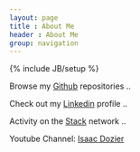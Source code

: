 ```yaml
---
layout: page
title : About Me
header : About Me
group: navigation
---
```

{% include JB/setup %}

Browse my [Github](https://github.com/isaacdozier) repositories .. 

Check out my [Linkedin](https://www.linkedin.com/in/isaac-dozier-14a6b044) profile .. 

Activity on the [Stack](http://stackoverflow.com/users/4566193/isaac-dozier) network .. 

Youtube Channel: [Isaac Dozier](https://www.youtube.com/channel/UCZf1_WYi6mudZmfyVOcjnxQ)